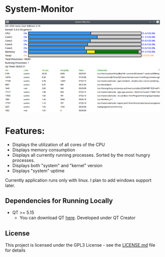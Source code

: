 # System-Monitor

![System Monitor](images/application.png)

# Features:
* Displays the utilization of all cores of the CPU
* Displays memory consumption
* Displays all currently running processes. Sorted by the most hungry processes.
* Displays both "system" and "kernel" version
* Displays "system" uptime

Currently application runs only with linux. I plan to add windows support later.

## Dependencies for Running Locally

* QT >= 5.15 
  * You can download QT [here](https://www.qt.io/download). Developed under QT Creator

## License

This project is licensed under the GPL3 License - see the [LICENSE.md](LICENSE.md) file for details
